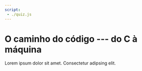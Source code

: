 ```yaml
---
script:
 - ./quiz.js
---
```


# O caminho do código --- do C à máquina

Lorem ipsum dolor sit amet. Consectetur adipsing elit.
